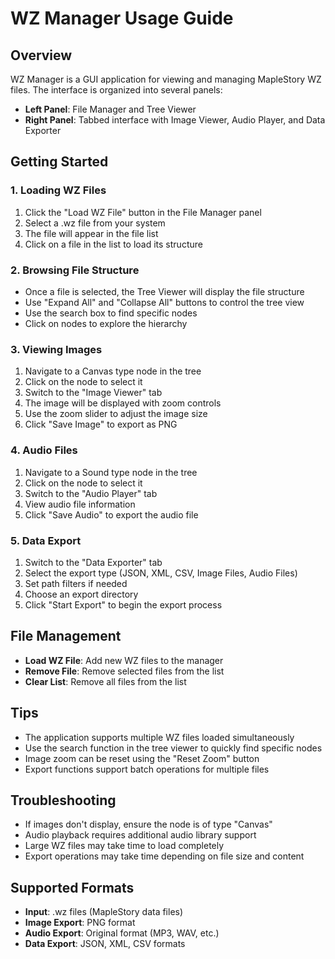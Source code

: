 # WZ Manager Usage Guide

## Overview
WZ Manager is a GUI application for viewing and managing MapleStory WZ files. The interface is organized into several panels:

- **Left Panel**: File Manager and Tree Viewer
- **Right Panel**: Tabbed interface with Image Viewer, Audio Player, and Data Exporter

## Getting Started

### 1. Loading WZ Files
1. Click the "Load WZ File" button in the File Manager panel
2. Select a .wz file from your system
3. The file will appear in the file list
4. Click on a file in the list to load its structure

### 2. Browsing File Structure
- Once a file is selected, the Tree Viewer will display the file structure
- Use "Expand All" and "Collapse All" buttons to control the tree view
- Use the search box to find specific nodes
- Click on nodes to explore the hierarchy

### 3. Viewing Images
1. Navigate to a Canvas type node in the tree
2. Click on the node to select it
3. Switch to the "Image Viewer" tab
4. The image will be displayed with zoom controls
5. Use the zoom slider to adjust the image size
6. Click "Save Image" to export as PNG

### 4. Audio Files
1. Navigate to a Sound type node in the tree
2. Click on the node to select it
3. Switch to the "Audio Player" tab
4. View audio file information
5. Click "Save Audio" to export the audio file

### 5. Data Export
1. Switch to the "Data Exporter" tab
2. Select the export type (JSON, XML, CSV, Image Files, Audio Files)
3. Set path filters if needed
4. Choose an export directory
5. Click "Start Export" to begin the export process

## File Management
- **Load WZ File**: Add new WZ files to the manager
- **Remove File**: Remove selected files from the list
- **Clear List**: Remove all files from the list

## Tips
- The application supports multiple WZ files loaded simultaneously
- Use the search function in the tree viewer to quickly find specific nodes
- Image zoom can be reset using the "Reset Zoom" button
- Export functions support batch operations for multiple files

## Troubleshooting
- If images don't display, ensure the node is of type "Canvas"
- Audio playback requires additional audio library support
- Large WZ files may take time to load completely
- Export operations may take time depending on file size and content

## Supported Formats
- **Input**: .wz files (MapleStory data files)
- **Image Export**: PNG format
- **Audio Export**: Original format (MP3, WAV, etc.)
- **Data Export**: JSON, XML, CSV formats
